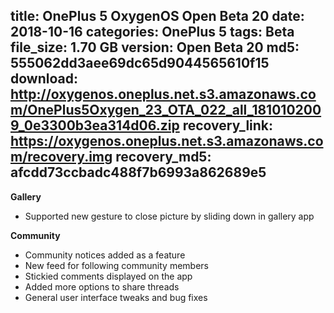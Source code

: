 title: OnePlus 5 OxygenOS Open Beta 20
date: 2018-10-16
categories: OnePlus 5
tags: Beta
file_size: 1.70 GB
version: Open Beta 20
md5: 555062dd3aee69dc65d9044565610f15
download: http://oxygenos.oneplus.net.s3.amazonaws.com/OnePlus5Oxygen_23_OTA_022_all_1810102009_0e3300b3ea314d06.zip
recovery_link: https://oxygenos.oneplus.net.s3.amazonaws.com/recovery.img
recovery_md5: afcdd73ccbadc488f7b6993a862689e5
---
**Gallery**

* Supported new gesture to close picture by sliding down in gallery app

**Community**

* Community notices added as a feature
* New feed for following community members
* Stickied comments displayed on the app
* Added more options to share threads
* General user interface tweaks and bug fixes
